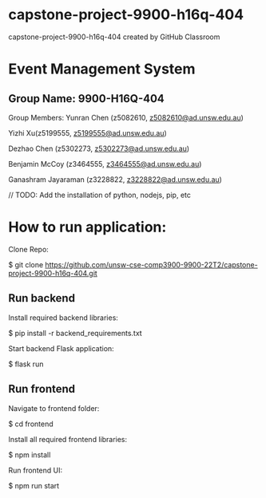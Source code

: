 # capstone-project-9900-h16q-404
capstone-project-9900-h16q-404 created by GitHub Classroom

# Event Management System

## Group Name: 9900-H16Q-404

Group Members:
Yunran Chen (z5082610, z5082610@ad.unsw.edu.au)

Yizhi Xu(z5199555, z5199555@ad.unsw.edu.au)

Dezhao Chen (z5302273, z5302273@ad.unsw.edu.au)

Benjamin McCoy (z3464555, z3464555@ad.unsw.edu.au)

Ganashram Jayaraman (z3228822, z3228822@ad.unsw.edu.au)

// TODO: Add the installation of python, nodejs, pip, etc

# How to run application:

Clone Repo:

$ git clone https://github.com/unsw-cse-comp3900-9900-22T2/capstone-project-9900-h16q-404.git

## Run backend

Install required backend libraries:

$ pip install -r backend_requirements.txt

Start backend Flask application:

$ flask run

## Run frontend

Navigate to frontend folder:

$ cd frontend

Install all required frontend libraries:

$ npm install

Run frontend UI:

$ npm run start